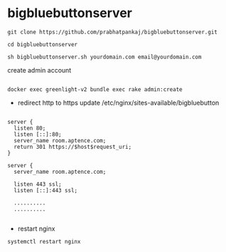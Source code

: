 # bigbluebuttonserver
```
git clone https://github.com/prabhatpankaj/bigbluebuttonserver.git

cd bigbluebuttonserver

sh bigbluebuttonserver.sh yourdomain.com email@yourdomain.com
```

create admin account

```

docker exec greenlight-v2 bundle exec rake admin:create

```

* redirect http to https
update /etc/nginx/sites-available/bigbluebutton
```

server {
  listen 80;
  listen [::]:80;
  server_name room.aptence.com;
  return 301 https://$host$request_uri;
}

server {
  server_name room.aptence.com;

  listen 443 ssl;
  listen [::]:443 ssl;
  
  ..........
  ..........
  
```

* restart nginx

```
systemctl restart nginx
```

